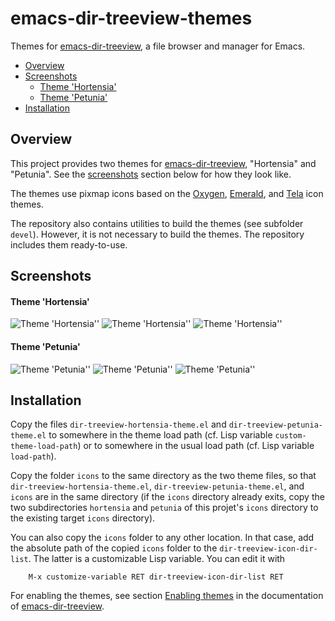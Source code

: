 emacs-dir-treeview-themes
=========================

Themes for [emacs-dir-treeview](https://github.com/tilmanrassy/emacs-dir-treeview), a file browser and manager for Emacs.

* [Overview](#overview)
* [Screenshots](#screenshots)
  * [Theme 'Hortensia'](#theme-hortensia)
  * [Theme 'Petunia'](#theme-petunia)
* [Installation](#installation)


Overview
--------

This project provides two themes for [emacs-dir-treeview](https://github.com/tilmanrassy/emacs-dir-treeview), "Hortensia" and "Petunia".
See the [screenshots](#screenshots) section below for how they look like.

The themes use pixmap icons based on the [Oxygen](https://github.com/KDE/oxygen-icons5),
[Emerald](https://github.com/vinceliuice/emerald-icon-theme), and [Tela](https://github.com/vinceliuice/Tela-icon-theme) icon themes.

The repository also contains utilities to build the themes (see subfolder `devel`). However, it is not necessary to build the themes.
The repository includes them ready-to-use.


Screenshots
-----------

#### Theme 'Hortensia'

![Theme 'Hortensia''](screenshots/010_hortensia.png "Theme 'Hortensia'")
![Theme 'Hortensia''](screenshots/020_hortensia.png "Theme 'Hortensia'")
![Theme 'Hortensia''](screenshots/030_hortensia.png "Theme 'Hortensia'")

#### Theme 'Petunia'

![Theme 'Petunia''](screenshots/110_petunia.png "Theme 'Petunia'")
![Theme 'Petunia''](screenshots/120_petunia.png "Theme 'Petunia'")
![Theme 'Petunia''](screenshots/130_petunia.png "Theme 'Petunia'")


Installation
------------

Copy the files `dir-treeview-hortensia-theme.el` and `dir-treeview-petunia-theme.el` to somewhere in the theme load path (cf. Lisp
variable `custom-theme-load-path`) or to somewhere in the usual load path (cf. Lisp variable `load-path`).

Copy the folder `icons` to the same directory as the two theme files, so that `dir-treeview-hortensia-theme.el`, `dir-treeview-petunia-theme.el`,
and `icons` are in the same directory (if the `icons` directory already exits, copy the two subdirectories `hortensia` and
`petunia` of this projet's `icons` directory to the existing target `icons` directory).

You can also copy the `icons` folder to any other location. In that case, add the absolute path of the copied `icons` folder to the
`dir-treeview-icon-dir-list`. The latter is a customizable Lisp variable. You can edit it with

```
    M-x customize-variable RET dir-treeview-icon-dir-list RET
```

For enabling the themes, see section  [Enabling themes](https://github.com/tilmanrassy/emacs-dir-treeview#enabling-themes) in the
documentation of [emacs-dir-treeview](https://github.com/tilmanrassy/emacs-dir-treeview).

